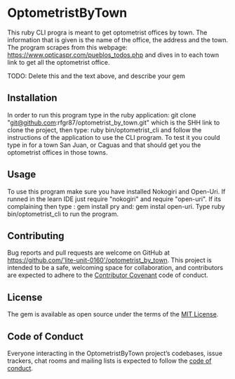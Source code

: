 # OptometristByTown

This ruby CLI progra is meant to get optometrist offices by town. The information that is given is the name of the office, the address and the town. The program scrapes from this webpage: https://www.opticaspr.com/pueblos_todos.php and dives in to each town link to get all the optometrist office.

TODO: Delete this and the text above, and describe your gem

## Installation

In order to run this program type in the ruby application: git clone "git@github.com:rfgr87/optometrist_by_town.git" which is the SHH link to clone the project, then type: ruby bin/optometrist_cli and follow the instructions of the application to use the CLI program. To test it you could type in for a town San Juan, or Caguas and that should get you the optometrist offices in those towns.


## Usage

To use this program make sure you have installed Nokogiri and Open-Uri. If runned in the learn IDE just require "nokogiri" and require "open-uri". If its complaining then type : gem install pry and: gem instal open-uri. Type ruby bin/optometrist_cli to run the program.


## Contributing

Bug reports and pull requests are welcome on GitHub at https://github.com/'lite-unit-0160'/optometrist_by_town. This project is intended to be a safe, welcoming space for collaboration, and contributors are expected to adhere to the [Contributor Covenant](http://contributor-covenant.org) code of conduct.

## License

The gem is available as open source under the terms of the [MIT License](https://opensource.org/licenses/MIT).

## Code of Conduct

Everyone interacting in the OptometristByTown project’s codebases, issue trackers, chat rooms and mailing lists is expected to follow the [code of conduct](https://github.com/'lite-unit-0160'/optometrist_by_town/blob/master/CODE_OF_CONDUCT.md).

